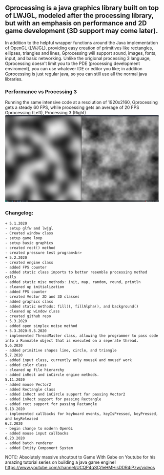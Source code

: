 ## Gprocessing is a java graphics library built on top of LWJGL, modeled after the processing library, but with an emphasis on performance and 2D game development (3D support may come later).

In addition to the helpful wrapper functions around the Java implementation of OpenGL (LWJGL), providing easy creation of primitives like rectangles, ellipses, triangles and lines, Gprocessing will support sound, images, fonts, input, and basic networking.
Unlike the origional processing 3 language, Gprocessing doesn't limit you to the PDE (processing development enviroment), you can use whatever IDE or editor you like; in addition Gprocessing is just regular java, so you can still use all the normal java libraries.

### Performance vs Processing 3
Running the same intensive code at a resolution of 1920x2160, Gprocessing gets a steady 60 FPS, while processing gets an average of 20 FPS
Gprocessing (Left), Processing 3 (Right)
![screenshot](unknown.png)
<br>
### Changelog:
```
+ 5.1.2020
- setup glfw and lwjgl
- Created window class
- setup game loop
- setup basic graphics
- created rect() method
- created pressure test program<br>
+ 5.2.2020
- created engine class
- added FPS counter
- added static class imports to better resemble processing method calls
- added static misc methods: init, map, random, round, println
- cleaned up initialization
- added FPS counter
- created Vector 2D and 3D classes
- added graphics class
- added static methods: fill(), fillAlpha(), and background()
- cleaned up window class
- created github repo
+ 5.3.2020
- added open simplex noise method
+ 5.3.2020-5.5.2020
- implemented ThreadMaster class, allowing the programmer to pass code into a Runnable object that is executed on a seperate thread.
5.6.2020
- added primitive shapes line, circle, and triangle
5.7.2020
- added input class, currently only mouseX and mouseY work
- added color class
- cleaned up file hierarchy
- added inRect and inCircle engine methods.
5.11.2020
- added mouse Vector2
- added Rectangle class
- added inRect and inCircle support for passing Vector2
- added inRect support for passing Rectangle
- added rect support for passing Rectangle
5.13.2020
- implemented callbacks for keyboard events, keyIsPressed, keyPressed, and keyReleased
6.2.2020
- begin change to modern OpenGL
- added mouse input callbacks
6.23.2020
- added batch renderer
- added Entity Component System
```

NOTE: Absolutely massive shoutout to Game With Gabe on Youtube for his amazing tutorial series on building a java game engine! 
https://www.youtube.com/channel/UCQP4qSCj1eHMHisDDR4iPzw/videos
